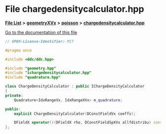 

# File chargedensitycalculator.hpp

[**File List**](files.md) **>** [**geometryXVx**](dir_e51b496b46dd687775e46e0826614574.md) **>** [**poisson**](dir_d78fdb6d05340e24a2e187de33ea09a4.md) **>** [**chargedensitycalculator.hpp**](geometryXVx_2poisson_2chargedensitycalculator_8hpp.md)

[Go to the documentation of this file](geometryXVx_2poisson_2chargedensitycalculator_8hpp.md)


```C++
// SPDX-License-Identifier: MIT

#pragma once

#include <ddc/ddc.hpp>

#include "geometry.hpp"
#include "ichargedensitycalculator.hpp"
#include "quadrature.hpp"

class ChargeDensityCalculator : public IChargeDensityCalculator
{
private:
    Quadrature<IdxRangeVx, IdxRangeXVx> m_quadrature;

public:
    explicit ChargeDensityCalculator(DConstFieldVx coeffs);

    DFieldX operator()(DFieldX rho, DConstFieldSpXVx allfdistribu) const final;
};
```



